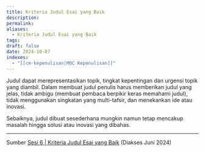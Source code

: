 ```yaml
---
title: Kriteria Judul Esai yang Baik
description: 
permalink: 
aliases:
  - Kriteria Judul Esai yang Baik
tags: 
draft: false
date: 2024-10-07
indexes:
  - "[[cm-kepenulisan|MOC Kepenulisan]]"
---
```

Judul dapat merepresentasikan topik, tingkat kepentingan dan urgensi topik yang diambil. Dalam membuat judul penulis harus memberikan judul yang jelas, tidak ambigu (membuat pembaca berpikir keras memahami judul), tidak menggunakan singkatan yang multi-tafsir, dan menekankan ide atau inovasi.

Sebaiknya, judul dibuat sesederhana mungkin namun tetap mencakup masalah hingga solusi atau inovasi yang dibahas.



---
Sumber [Sesi 6 | Kriteria Judul Esai yang Baik](https://youtu.be/898z_1YecJA?si=2g012iFny-2UHgbY) (Diakses Juni 2024)